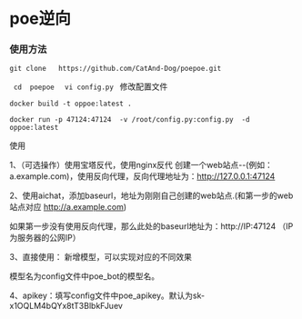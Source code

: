 # poe逆向

### 使用方法

``` 
git clone   https://github.com/CatAnd-Dog/poepoe.git     
```

```  cd  poepoe  ``` ```  vi config.py  ``` 修改配置文件

``` 
docker build -t oppoe:latest .
```
``` 
docker run -p 47124:47124  -v /root/config.py:config.py  -d oppoe:latest
```
使用

1、（可选操作）使用宝塔反代，使用nginx反代 创建一个web站点--(例如：a.example.com)，使用反向代理，反向代理地址为：http://127.0.0.1:47124

2、使用aichat，添加baseurl，地址为刚刚自己创建的web站点.(和第一步的web站点对应 http://a.example.com)

如果第一步没有使用反向代理，那么此处的baseurl地址为：http://IP:47124 （IP为服务器的公网IP）

3、直接使用： 新增模型，可以实现对应的不同效果

模型名为config文件中poe_bot的模型名。

4、apikey：填写config文件中poe_apikey。默认为sk-x1OQLM4bQYx8tT3BlbkFJuev